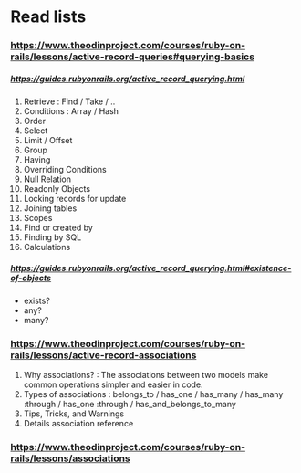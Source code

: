 # Read lists

### https://www.theodinproject.com/courses/ruby-on-rails/lessons/active-record-queries#querying-basics
##### https://guides.rubyonrails.org/active_record_querying.html
1. Retrieve : Find / Take / ..
2. Conditions : Array / Hash
3. Order
4. Select
5. Limit / Offset
6. Group
7. Having
8. Overriding Conditions
9. Null Relation
10. Readonly Objects
11. Locking records for update
12. Joining tables
14. Scopes
18. Find or created by
19. Finding by SQL
21. Calculations

##### https://guides.rubyonrails.org/active_record_querying.html#existence-of-objects
- exists?
- any?
- many?

### https://www.theodinproject.com/courses/ruby-on-rails/lessons/active-record-associations
1. Why associations? : The associations between two models make common operations simpler and easier in code.
2. Types of associations : belongs_to / has_one / has_many / has_many :through / has_one :through / has_and_belongs_to_many
3. Tips, Tricks, and Warnings
4. Details association reference

### https://www.theodinproject.com/courses/ruby-on-rails/lessons/associations
